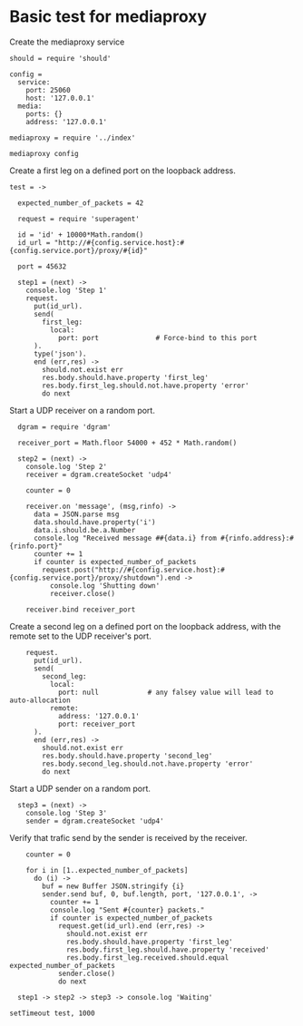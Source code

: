 Basic test for mediaproxy
=========================

Create the mediaproxy service

    should = require 'should'

    config =
      service:
        port: 25060
        host: '127.0.0.1'
      media:
        ports: {}
        address: '127.0.0.1'

    mediaproxy = require '../index'

    mediaproxy config

Create a first leg on a defined port on the loopback address.

    test = ->

      expected_number_of_packets = 42

      request = require 'superagent'

      id = 'id' + 10000*Math.random()
      id_url = "http://#{config.service.host}:#{config.service.port}/proxy/#{id}"

      port = 45632

      step1 = (next) ->
        console.log 'Step 1'
        request.
          put(id_url).
          send(
            first_leg:
              local:
                port: port              # Force-bind to this port
          ).
          type('json').
          end (err,res) ->
            should.not.exist err
            res.body.should.have.property 'first_leg'
            res.body.first_leg.should.not.have.property 'error'
            do next

Start a UDP receiver on a random port.

      dgram = require 'dgram'

      receiver_port = Math.floor 54000 + 452 * Math.random()

      step2 = (next) ->
        console.log 'Step 2'
        receiver = dgram.createSocket 'udp4'

        counter = 0

        receiver.on 'message', (msg,rinfo) ->
          data = JSON.parse msg
          data.should.have.property('i')
          data.i.should.be.a.Number
          console.log "Received message ##{data.i} from #{rinfo.address}:#{rinfo.port}"
          counter += 1
          if counter is expected_number_of_packets
            request.post("http://#{config.service.host}:#{config.service.port}/proxy/shutdown").end ->
              console.log 'Shutting down'
              receiver.close()

        receiver.bind receiver_port

Create a second leg on a defined port on the loopback address, with the remote set to the UDP receiver's port.

        request.
          put(id_url).
          send(
            second_leg:
              local:
                port: null            # any falsey value will lead to auto-allocation
              remote:
                address: '127.0.0.1'
                port: receiver_port
          ).
          end (err,res) ->
            should.not.exist err
            res.body.should.have.property 'second_leg'
            res.body.second_leg.should.not.have.property 'error'
            do next

Start a UDP sender on a random port.

      step3 = (next) ->
        console.log 'Step 3'
        sender = dgram.createSocket 'udp4'

Verify that trafic send by the sender is received by the receiver.

        counter = 0

        for i in [1..expected_number_of_packets]
          do (i) ->
            buf = new Buffer JSON.stringify {i}
            sender.send buf, 0, buf.length, port, '127.0.0.1', ->
              counter += 1
              console.log "Sent #{counter} packets."
              if counter is expected_number_of_packets
                request.get(id_url).end (err,res) ->
                  should.not.exist err
                  res.body.should.have.property 'first_leg'
                  res.body.first_leg.should.have.property 'received'
                  res.body.first_leg.received.should.equal expected_number_of_packets
                sender.close()
                do next

      step1 -> step2 -> step3 -> console.log 'Waiting'

    setTimeout test, 1000
